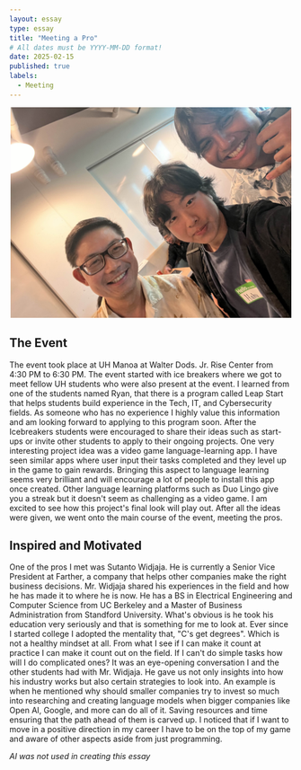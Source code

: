 ```yaml
---
layout: essay
type: essay
title: "Meeting a Pro"
# All dates must be YYYY-MM-DD format!
date: 2025-02-15
published: true
labels:
  - Meeting
---
```


<div style="text-align: center;">
  <img src="../img/TechMeetup.jpg" width="500">
</div>

## The Event

The event took place at UH Manoa at Walter Dods. Jr. Rise Center from 4:30 PM to 6:30 PM. The event started with ice breakers where we got to meet fellow UH students who were also present at the event. I learned from one of the students named Ryan, that there is a program called Leap Start that helps students build experience in the Tech, IT, and Cybersecurity fields. As someone who has no experience I highly value this information and am looking forward to applying to this program soon. After the Icebreakers students were encouraged to share their ideas such as start-ups or invite other students to apply to their ongoing projects. One very interesting project idea was a video game language-learning app. I have seen similar apps where user input their tasks completed and they level up in the game to gain rewards. Bringing this aspect to language learning seems very brilliant and will encourage a lot of people to install this app once created. Other language learning platforms such as Duo Lingo give you a streak but it doesn't seem as challenging as a video game. I am excited to see how this project's final look will play out. After all the ideas were given, we went onto the main course of the event, meeting the pros.

## Inspired and Motivated

One of the pros I met was Sutanto Widjaja. He is currently a Senior Vice President at Farther, a company that helps other companies make the right business decisions. Mr. Widjaja shared his experiences in the field and how he has made it to where he is now. He has a BS in Electrical Engineering and Computer Science from UC Berkeley and a Master of Business Administration from Standford University. What's obvious is he took his education very seriously and that is something for me to look at. Ever since I started college I adopted the mentality that, "C's get degrees". Which is not a healthy mindset at all. From what I see if I can make it count at practice I can make it count out on the field. If I can't do simple tasks how will I do complicated ones? It was an eye-opening conversation I and the other students had with Mr. Widjaja. He gave us not only insights into how his industry works but also certain strategies to look into. An example is when he mentioned why should smaller companies try to invest so much into researching and creating language models when bigger companies like Open AI, Google, and more can do all of it. Saving resources and time ensuring that the path ahead of them is carved up. I noticed that if I want to move in a positive direction in my career I have to be on the top of my game and aware of other aspects aside from just programming. 

*AI was not used in creating this essay*
